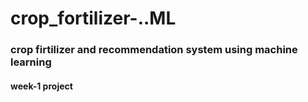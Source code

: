 # crop_fortilizer-..ML
 ### crop firtilizer and recommendation system using machine learning 
#### week-1 project 